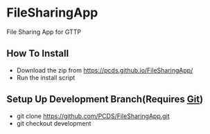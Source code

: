 # FileSharingApp
File Sharing App for GTTP

## How To Install
 - Download the zip from https://pcds.github.io/FileSharingApp/
 - Run the install script

## Setup Up Development Branch(Requires [**Git**](https://git-scm.com/download/win))
 - git clone https://github.com/PCDS/FileSharingApp.git
 - git checkout development
